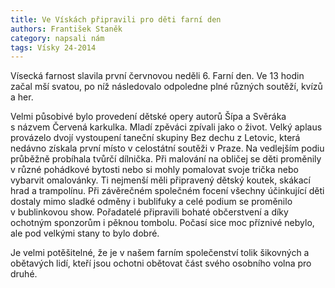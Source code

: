 ```yaml
---
title: Ve Vískách připravili pro děti farní den
authors: František Staněk
category: napsali nám
tags: Vísky 24-2014 
---
```


Vísecká farnost slavila první červnovou neděli 6. Farní den. Ve 13 hodin začal mší svatou, po níž následovalo odpoledne plné různých soutěží, kvízů a her.

Velmi působivé bylo provedení dětské opery autorů Šípa a Svěráka s názvem Červená karkulka. Mladí zpěváci zpívali jako o život. Velký aplaus provázelo dvojí vystoupení taneční skupiny Bez dechu z Letovic, která nedávno získala první místo v celostátní soutěži v Praze. Na vedlejším podiu průběžně probíhala tvůrčí dílnička. Při malování na obličej se děti proměnily v různé pohádkové bytosti nebo si mohly pomalovat svoje trička nebo vybarvit omalovánky. Ti nejmenší měli připravený dětský koutek, skákací hrad a trampolínu. Při závěrečném společném focení všechny účinkující děti dostaly mimo sladké odměny i bublifuky a celé podium se proměnilo v bublinkovou show. Pořadatelé připravili bohaté občerstvení a díky ochotným sponzorům i pěknou tombolu. Počasí sice moc příznivé nebylo, ale pod velkými stany to bylo dobré.

Je velmi potěšitelné, že je v našem farním společenství tolik šikovných a obětavých lidí, kteří jsou ochotni obětovat část svého osobního volna pro druhé.